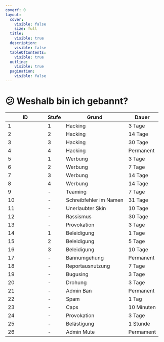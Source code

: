 ```yaml
---
coverY: 0
layout:
  cover:
    visible: false
    size: full
  title:
    visible: true
  description:
    visible: false
  tableOfContents:
    visible: true
  outline:
    visible: true
  pagination:
    visible: false
---
```


# 😕 Weshalb bin ich gebannt?



<table data-full-width="false"><thead><tr><th width="110">ID</th><th>Stufe</th><th>Grund</th><th>Dauer</th></tr></thead><tbody><tr><td>1</td><td>1</td><td>Hacking</td><td>3 Tage</td></tr><tr><td>2</td><td>2</td><td>Hacking</td><td>14 Tage</td></tr><tr><td>3</td><td>3</td><td>Hacking</td><td>30 Tage</td></tr><tr><td>4</td><td>4</td><td>Hacking</td><td>Permanent</td></tr><tr><td>5</td><td>1</td><td>Werbung</td><td>3 Tage</td></tr><tr><td>6</td><td>2</td><td>Werbung</td><td>7 Tage</td></tr><tr><td>7</td><td>3</td><td>Werbung</td><td>14 Tage</td></tr><tr><td>8</td><td>4</td><td>Werbung</td><td>14 Tage</td></tr><tr><td>9</td><td>-</td><td>Teaming</td><td>7 Tage</td></tr><tr><td>10</td><td>-</td><td>Schreibfehler im Namen</td><td>31 Tage</td></tr><tr><td>11</td><td>-</td><td>Unerlaubter Skin</td><td>10 Tage</td></tr><tr><td>12</td><td>-</td><td>Rassismus</td><td>30 Tage</td></tr><tr><td>13</td><td>-</td><td>Provokation</td><td>3 Tage</td></tr><tr><td>14</td><td>1</td><td>Beleidigung</td><td>1 Tage</td></tr><tr><td>15</td><td>2</td><td>Beleidigung</td><td>5 Tage</td></tr><tr><td>16</td><td>3</td><td>Beleidigung</td><td>10 Tage</td></tr><tr><td>17</td><td>-</td><td>Bannumgehung</td><td>Permanent</td></tr><tr><td>18</td><td>-</td><td>Reportausnutzung</td><td>7 Tage</td></tr><tr><td>19</td><td>-</td><td>Bugusing</td><td>3 Tage</td></tr><tr><td>20</td><td>-</td><td>Drohung</td><td>3 Tage</td></tr><tr><td>21</td><td>-</td><td>Admin Ban</td><td>Permanent</td></tr><tr><td>22</td><td>-</td><td>Spam</td><td>1 Tag</td></tr><tr><td>23</td><td>-</td><td>Caps</td><td>10 Minuten</td></tr><tr><td>24</td><td>-</td><td>Provokation</td><td>3 Tage</td></tr><tr><td>25</td><td>-</td><td>Belästigung</td><td>1 Stunde</td></tr><tr><td>26</td><td>-</td><td>Admin Mute</td><td>Permament</td></tr></tbody></table>
